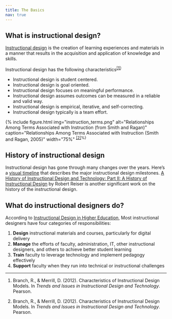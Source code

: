 ```yaml
---
title: The Basics
nav: true
--- 
```


## What is instructional design?

<a href="https://www.td.org/talent-development-glossary-terms/what-is-instructional-design" target="_blank">Instructional design</a> is the creation of learning experiences and materials in a manner that results in the acquisition and application of knowledge and skills.

Instructional design has the following characteristics<sup class="footnote-ref"><a href="#fn1" id="fnref1">[1]</a>:
-	Instructional design is student centered.
-	Instructional design is goal oriented.
-	Instructional design focuses on meaningful performance. 
-	Instructional design assumes outcomes can be measured in a reliable and valid way.
-	Instructional design is empirical, iterative, and self-correcting. 
-	Instructional design typically is a team effort. 

{% include figure.html img="instruction_terms.png" alt="Relationships Among Terms Associated with Instruction (from Smith and Ragan)" caption="Relationships Among Terms Associated with Instruction (Smith and Ragan, 2005)" width="75%" <sup class="footnote-ref"><a href="#fn2" id="fnref2">[2]</a>%}

## History of instructional design

Instructional design has gone through many changes over the years. Here’s a <a href="https://www.instructionaldesigncentral.com/instructional-design-history" target="_blank">visual timeline</a> that describes the major instructional design milestones. <a href="https://alliance-primo.hosted.exlibrisgroup.com/permalink/f/1bsq4kj/TN_cdi_crossref_primary_10_1007_BF02504928" target="_blank">A History of Instructional Design and Technology: Part II: A History of Instructional Design</a> by Robert Reiser is another significant work on the history of the instructional design.

## What do instructional designers do?

According to <a href="https://onlinelearningconsortium.org/wp-content/uploads/2017/07/Instructional-Design-in-Higher-Education-Report.pdf" target="_blank"> Instructional Design in Higher Education</a>, Most instructional designers have four categories of responsibilities:
1. **Design** instructional materials and courses, particularly for digital delivery 
2. **Manage** the efforts of faculty, administration, IT, other instructional designers, and others to achieve better student learning 
3. **Train** faculty to leverage technology and implement pedagogy effectively 
4. **Support** faculty when they run into technical or instructional challenges

<hr class="footnotes-sep">
<ol class="footnotes-list">
<li id="fn1"  class="footnote-item"><p>Branch, R., & Merrill, D. (2012). Characteristics of Instructional Design Models. In <em>Trends and Issues in Instructional Design and Technology</em>. Pearson.</p>
<li id="fn2"  class="footnote-item"><p>Branch, R., & Merrill, D. (2012). Characteristics of Instructional Design Models. In <em>Trends and Issues in Instructional Design and Technology</em>. Pearson.</p>
